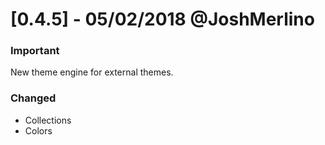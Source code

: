 # [0.4.5] - 05/02/2018 @JoshMerlino

### Important
New theme engine for external themes.

### Changed
- Collections
- Colors
